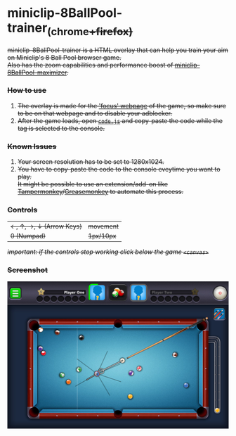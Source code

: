 # miniclip-8BallPool-trainer<sub>(chrome<s>+firefox<s>)</sub>
miniclip-8BallPool-trainer is a HTML overlay that can help you train your aim on Miniclip's 8 Ball Pool browser game.  
Also has the zoom capabilities and performance boost of [miniclip-8BallPool-maximizer](https://github.com/daniel-barbu/miniclip-8BallPool-maximizer).

### How to use
1. The overlay is made for the ['focus' webpage](https://www.miniclip.com/games/8-ball-pool-multiplayer/en/focus/) of the game, so make sure to be on that webpage and to disable your adblocker.
2. After the game loads, open [`code.js`](https://raw.githubusercontent.com/daniel-barbu/8-Ball-Pool-trainer/master/code.js) and copy-paste the code while the <body> tag is selected to the console.

### Known Issues
1. Your screen resolution has to be set to 1280x1024.
2. You have to copy-paste the code to the console eveytime you want to play.  
   It might be possible to use an extension/add-on like [Tampermonkey](https://www.tampermonkey.net/)/[Greasemonkey](https://addons.mozilla.org/en-US/firefox/addon/greasemonkey/) to automate this process.

### Controls
|                                   |          |
|:----------------------------------|:---------|
| ←, ↑, →, ↓ (Arrow Keys)           | movement |
| 0 (Numpad)                        | 1px/10px |


*important: if the controls stop working click below the game `<canvas>`*

### Screenshot
![screenshot.png not loaded correctly](/screenshot.png)
